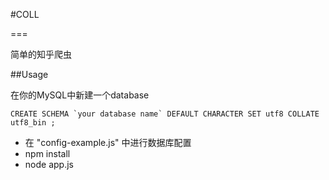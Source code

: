 #COLL

===

简单的知乎爬虫


##Usage

在你的MySQL中新建一个database

```
CREATE SCHEMA `your database name` DEFAULT CHARACTER SET utf8 COLLATE utf8_bin ;
```




* 在 "config-example.js" 中进行数据库配置
* npm install
* node app.js



